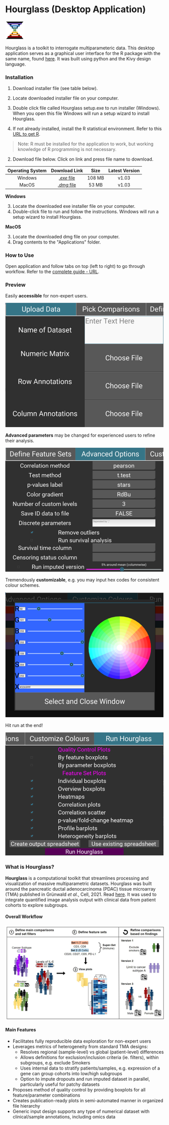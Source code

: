 # Hourglass (Desktop Application)

<img src="Logo/Hourglass_logo-removebg.png?raw=true" alt="Hourglass logo" width="60"></img>

Hourglass is a toolkit to interrogate multiparameteric data. This desktop application serves as a graphical user interface for the R package with the same name, found [here](https://github.com/kazeera/Hourglass/). It was built using python and the Kivy design language. 

### Installation

1. Download installer file (see table below).
2. Locate downloaded installer file on your computer.
3. Double click file called Hourglass setup.exe to run installer (Windows). When you open this file Windows will run a setup wizard to install Hourglass.

1. If not already installed, install the R statistical environment. Refer to this [URL to get R](https://kazeera.github.io/Hourglass/installation.html).

> Note: R must be installed for the application to work, but working knowledge of R programming is not necessary. 

2. Download file below. Click on link and press file name to download.

  | Operating System | Download Link | Size | Latest Version | 
  |:-:|:-:|:-:|:-:| 
  | Windows | [*.exe* file ](https://github.com/kazeera/Hourglass-interface/tree/main/Executables/Windows) | 108 MB | v1.03 | 
  | MacOS | [*.dmg* file ](https://github.com/kazeera/Hourglass-interface/tree/main/Executables/MacOS) | 53 MB | v1.03 | 

**Windows**  

3. Locate the downloaded exe installer file on your computer.
4. Double-click file to run and follow the instructions. Windows will run a setup wizard to install Hourglass.

**MacOS**  

3. Locate the downloaded dmg file on your computer.
4. Drag contents to the "Applications" folder.



### How to Use

Open application and follow tabs on top (left to right) to go through workflow. Refer to the [complete guide - URL](https://kazeera.github.io/Hourglass/how-to-use-the-desktop-application.html).

### Preview
Easily **accessible** for non-expert users.

<img src="ReadMe/upload_data.png?raw=true" width="500"></img>

**Advanced parameters** may be changed for experienced users to refine their analysis.

<img src="ReadMe/advanced_options.png?raw=true" width="500"></img>

Tremendously **customizable**, e.g. you may input hex codes for consistent colour schemes.

<img src="ReadMe/customize_colors.png?raw=true" width="500"></img>

Hit run at the end!

<img src="ReadMe/run_hourglass.png?raw=true" width="500"></img>


### What is Hourglass?
**Hourglass** is a computational toolkit that streamlines processing and visualization of massive multiparametric datasets. 
Hourglass was built around the pancreatic ductal adenocarcinoma (PDAC) tissue microarray (TMA) published in Grünwald *et al.*, Cell, 2021. Read [here](https://www.sciencedirect.com/science/article/pii/S0092867421011053?via%3Dihub). 
It was used to integrate quantified image analysis output with clinical data from patient cohorts to explore subgroups.

#### Overall Workflow
![](ReadMe/workflow.JPG?raw=true)

#### Main Features
- Facilitates fully reproducible data exploration for non-expert users
- Leverages metrics of heterogeneity from standard TMA designs:
  - Resolves regional (sample-level) vs global (patient-level) differences
  - Allows definitions for exclusion/inclusion criteria (ie. filters), within subgroups, e.g. exclude Smokers
  - Uses internal data to stratify patients/samples, e.g. expression of a gene can group cohorts into low/high subgroups
  - Option to impute dropouts and run imputed dataset in parallel, particularly useful for patchy datasets
- Proposes method of quality control by providing boxplots for all feature/parameter combinations
- Creates publication-ready plots in semi-automated manner in organized file hierarchy
- Generic input design supports any type of numerical dataset with clinical/sample annotations, including omics data

